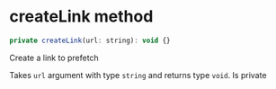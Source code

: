 # createLink method

```js
private createLink(url: string): void {}
```

Create a link to prefetch

Takes `url` argument with type `string` and returns type `void`. Is private
